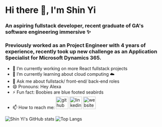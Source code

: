 # Hi there :vulcan_salute:, I'm Shin Yi
### An aspiring fullstack developer, recent graduate of GA's software engineering immersive :sparkles:
### Previously worked as an Project Engineer with 4 years of experience, recently took up new challenge as an Application Specialist for Microsoft Dynamics 365.

- 🔭 I’m currently working on more React fullstack projects
- 🌱 I’m currently learning about cloud computing :cloud:
- 💬 Ask me about fullstack/ front-end/ back-end roles
- 😄 Pronouns: Hey Alexa
- ⚡ Fun fact: Boobies are blue footed seabirds
- 📫 How to reach me: 
[<img src='https://cdn.jsdelivr.net/npm/simple-icons@3.0.1/icons/github.svg' alt='github' height='40'>](https://github.com/shinyi-a)  [<img src='https://cdn.jsdelivr.net/npm/simple-icons@3.0.1/icons/linkedin.svg' alt='linkedin' height='40'>](https://www.linkedin.com/in/https://www.linkedin.com/in/angshinyi//)  [<img src='https://cdn.jsdelivr.net/npm/simple-icons@3.0.1/icons/icloud.svg' alt='website' height='40'>](https://helloshinyi.com/)

![Shin Yi's GitHub stats](https://github-readme-stats.vercel.app/api?username=shinyi-a&show_icons=true&bg_color=F7F7F7&title_color=0B0433&text_color=1A0A7C) ![Top Langs](https://github-readme-stats.vercel.app/api/top-langs/?username=shinyi-a&layout=compact&bg_color=F7F7F7&title_color=0B0433&text_color=1A0A7C)
